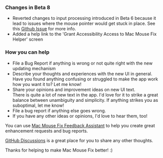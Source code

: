 ### Changes in Beta 8

- Reverted changes to input processing introduced in Beta 6 because it lead to issues where the mouse pointer would get stuck in place. See this [Github Issue](https://github.com/noah-nuebling/mac-mouse-fix/issues/93) for more info.
- Added a help link to the 'Grant Accessibility Access to Mac Mouse Fix Helper' screen

### How you can help

- File a Bug Report if anything is wrong or not quite right with the new updating mechanism
- Describe your thoughts and experiences with the new UI in general. Have you found anything confusing or struggled to make the app work how you want it to? Let me know!
- Share your opinions and improvement ideas on new UI text.\
   There is quite a lot of new text in the app. I'd love for it to strike a great balance between unambiguity and simplicity. If anything strikes you as suboptimal, let me know!
- File a bug report if anything else goes wrong.
- If you have any other ideas or opinions, I'd love to hear them, too!

You can use [Mac Mouse Fix Feedback Assistant](https://github.com/noah-nuebling/mac-mouse-fix/issues/new/choose) to help you create great enhancement requests and bug reports.

[GitHub Discussions](https://github.com/noah-nuebling/mac-mouse-fix/discussions/82) is a great place for you to share any other thoughts.

Thanks for helping to make Mac Mouse Fix better! :)